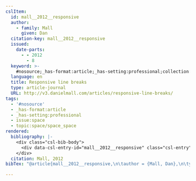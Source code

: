 ```yaml
---
cslItem:
  id: mall__2012__responsive
  author:
    - family: Mall
      given: Dan
  citation-key: mall__2012__responsive
  issued:
    date-parts:
      - - 2012
        - 8
  keyword: >-
    #nosource;_has-format:article;_has-setting:professional;collection::space::space_space
  language: en
  title: Responsive line breaks
  type: article-journal
  URL: http://v3.danielmall.com/articles/responsive-line-breaks/
tags:
  - '#nosource'
  - _has-format:article
  - _has-setting:professional
  - issue:space
  - topic:space/space_space
rendered:
  bibliography: |-
    <div class="csl-bib-body">
      <div data-csl-entry-id="mall__2012__responsive" class="csl-entry">Mall, D. 2012 “Responsive line breaks.” Available at: <a href='http://v3.danielmall.com/articles/responsive-line-breaks/.'>http://v3.danielmall.com/articles/responsive-line-breaks/.</a></div>
    </div>
  citation: Mall, 2012
bibTex: "@article{mall__2012__responsive,\n\tauthor = {Mall, Dan},\n\tyear = {2012},\n\tmonth = {8},\n\ttitle = {Responsive line breaks},\n\thowpublished = {http://v3.danielmall.com/articles/responsive-line-breaks/},\n}\n\n"

---
```

